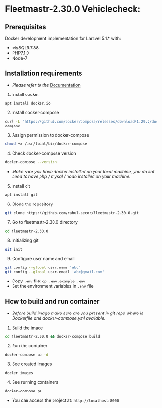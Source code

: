 # Fleetmastr-2.30.0 Vehiclecheck:
## Prerequisites
Docker development implementation for Laravel 5.1.\* with:

* MySQL5.7.38
* PHP7.1.0
* Node-7

## Installation requirements
* *Please refer to the* [Documentation](https://docs.docker.com/desktop/install/linux-install/)
1. Install docker
  ```sh 
  apt install docker.io
  ```
2. Install docker-compose
  ```sh 
  curl -L "https://github.com/docker/compose/releases/download/1.29.2/docker-compose-$(uname -s)-$(uname -m)" -o /usr/local/bin/docker- 
  compose
  ```
3. Assign permission to docker-compose
  ```sh 
  chmod +x /usr/local/bin/docker-compose
  ```
4. Check docker-compose version
  ```sh
  docker-compose --version
  ```

* *Make sure you have docker installed on your local machine, you do not need to have php / mysql / node installed on your machine.*
5. Install git
  ```sh 
  apt install git
  ```
6. Clone the repository
  ```sh
  git clone https://github.com/rahul-aecor/fleetmastr-2.30.0.git
  ```
7. Go to fleetmastr-2.30.0 directory
  ```sh
  cd fleetmastr-2.30.0 
  ```
8. Initializing git 
  ```sh 
  git init
  ```
9. Configure user name and email
  ```sh 
  git config --global user.name 'abc'   
  git config --global user.email 'abc@gmail.com'
  ```
- Copy `.env` file: `cp .env.example .env`
- Set the environment variables in `.env` file
## How to build and run container
* *Before build image make sure are you present in git repo where is Dockerfile and docker-compose.yml available.* 
1. Build the image
  ```sh
  cd fleetmastr-2.30.0 && docker-compose build
  ```
2. Run the container
  ```sh
  docker-compose up -d
  ```
3. See created images
  ```sh
  docker images
  ```
4. See running containers
  ```sh
  docker-compose ps 
  ```
* You can access the project at: `http://localhost:8000`
